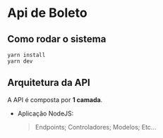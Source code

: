 # Api de Boleto

## Como rodar o sistema
	yarn install
	yarn dev

## Arquitetura da API

A API é composta por **1 camada**.
- Aplicação NodeJS:
	> Endpoints;
	> Controladores;
	> Modelos;
	> Etc...

